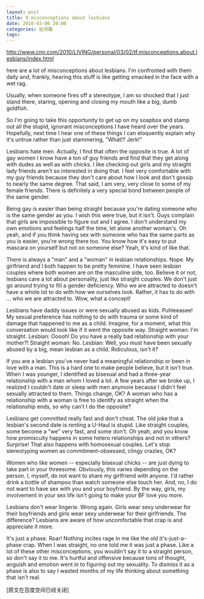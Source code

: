 ```yaml
---
layout: post
title: 9 misconceptions about lesbians
date: 2010-03-06 20:00
categories: 扯闲篇
tags: 
---
```



http://www.cnn.com/2010/LIVING/personal/03/02/tf.misconceptions.about.lesbians/index.html

here are a lot of misconceptions about lesbians. I'm confronted with them daily and, frankly, hearing this stuff is like getting smacked in the face with a wet rag.

<!-- more -->



Usually, when someone fires off a stereotype, I am so shocked that I just stand there, staring, opening and closing my mouth like a big, dumb goldfish.

So I'm going to take this opportunity to get up on my soapbox and stamp out all the stupid, ignorant misconceptions I have heard over the years. Hopefully, next time I hear one of these things I can eloquently explain why it's untrue rather than just stammering, "What!? Jerk!"

Lesbians hate men. Actually, I find that often the opposite is true. A lot of gay women I know have a ton of guy friends and find that they get along with dudes as well as with chicks. I like checking out girls and my straight lady friends aren't so interested in doing that. I feel very comfortable with my guy friends because they don't care about how I look and don't gossip to nearly the same degree. That said, I am very, very close to some of my female friends. There is definitely a very special bond between people of the same gender.

Being gay is easier than being straight because you're dating someone who is the same gender as you. I wish this were true, but it isn't. Guys complain that girls are impossible to figure out and I agree. I don't understand my own emotions and feelings half the time, let alone another woman's. Oh yeah, and if you think having sex with someone who has the same parts as you is easier, you're wrong there too. You know how it's easy to put mascara on yourself but not on someone else? Yeah, it's kind of like that.

There is always a "man" and a "woman" in lesbian relationships. Nope. My girlfriend and I both happen to be pretty feminine. I have seen lesbian couples where both women are on the masculine side, too. Believe it or not, lesbians care a lot about personality, just like straight couples. We don't just go around trying to fill a gender deficiency. Who we are attracted to doesn't have a whole lot to do with how we ourselves look. Rather, it has to do with ... who we are attracted to. Wow, what a concept!

Lesbians have daddy issues or were sexually abused as kids. Puhleeasee! My sexual preference has nothing to do with trauma or some kind of damage that happened to me as a child. Imagine, for a moment, what this conversation would look like if it went the opposite way. Straight woman: I'm straight. Lesbian: Ooooh! Do you have a really bad relationship with your mother?! Straight woman: No. Lesbian: Well, you must have been sexually abused by a big, mean lesbian as a child. Ridiculous, isn't it?

If you are a lesbian you've never had a meaningful relationship or been in love with a man. This is a hard one to make people believe, but it isn't true. When I was younger, I identified as bisexual and had a three-year relationship with a man whom I loved a lot. A few years after we broke up, I realized I couldn't date or sleep with men anymore because I didn't feel sexually attracted to them. Things change, OK? A woman who has a relationship with a woman is free to identify as straight when the relationship ends, so why can't I do the opposite?

Lesbians get committed really fast and don't cheat. The old joke that a lesbian's second date is renting a U-Haul is stupid. Like straight couples, some become a "we" very fast, and some don't. Oh yeah, and you know how promiscuity happens in some hetero relationships and not in others? Surprise! That also happens with homosexual couples. Let's stop stereotyping women as commitment-obsessed, clingy crazies, OK?

Women who like women -- especially bisexual chicks -- are just dying to take part in your threesome. Obviously, this varies depending on the person. I, myself, do not want to share my girlfriend with anyone. I'd rather drink a bottle of shampoo than watch someone else touch her. And, no, I do not want to have sex with you and your boyfriend. By the way, girls, my involvement in your sex life isn't going to make your BF love you more.

Lesbians don't wear lingerie. Wrong again. Girls wear sexy underwear for their boyfriends and girls wear sexy underwear for their girlfriends. The difference? Lesbians are aware of how uncomfortable that crap is and appreciate it more.

It's just a phase. Roar! Nothing incites rage in me like the old it's-just-a-phase crap. When I was straight, no one told me it was just a phase. Like a lot of these other misconceptions, you wouldn't say it to a straight person, so don't say it to me. It's hurtful and offensive because tons of thought, anguish and emotion went in to figuring out my sexuality. To dismiss it as a phase is also to say I wasted months of my life thinking about something that isn't real.

[原文在百度空间已经关闭]

